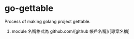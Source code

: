 # go-gettable
Process of making golang project gettable.

1. module 名稱格式為 github.com/[github 帳戶名稱]/[專案名稱]